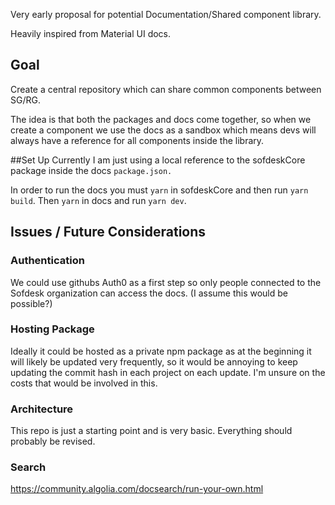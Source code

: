 Very early proposal for potential Documentation/Shared component library.

Heavily inspired from Material UI docs. 

## Goal

Create a central repository which can share common components between SG/RG. 

The idea is that both the packages and docs come together, so when we create a component we use the docs as a sandbox which means devs will always have a reference for all components inside the library.

##Set Up
Currently I am just using a local reference to the sofdeskCore package inside the docs `package.json.`

In order to run the docs you must `yarn` in sofdeskCore and then run `yarn build`. Then `yarn` in docs and run `yarn dev`. 

## Issues / Future Considerations

### Authentication
We could use githubs Auth0 as a first step so only people connected to the Sofdesk organization can access the docs. (I assume this would be possible?)

### Hosting Package
Ideally it could be hosted as a private npm package as at the beginning it will likely be updated very frequently, so it would be annoying to keep updating the commit hash in each project on each update. I'm unsure on the costs that would be involved in this.

### Architecture
This repo is just a starting point and is very basic. Everything should probably be revised.

### Search
https://community.algolia.com/docsearch/run-your-own.html
